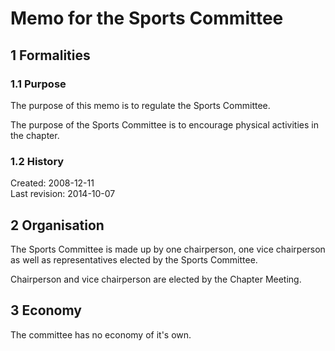 # Memo for the Sports Committee

## 1 Formalities

### 1.1 Purpose

The purpose of this memo is to regulate the Sports Committee.

The purpose of the Sports Committee is to encourage physical activities in the chapter.

### 1.2 History

Created: 2008-12-11  
Last revision: 2014-10-07

## 2 Organisation

The Sports Committee is made up by one chairperson, one vice chairperson as well as representatives elected by the Sports Committee.

Chairperson and vice chairperson are elected by the Chapter Meeting.

## 3 Economy

The committee has no economy of it's own.
